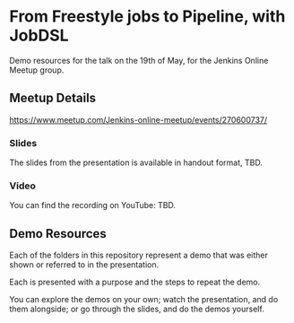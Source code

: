 # From Freestyle jobs to Pipeline, with JobDSL

Demo resources for the talk on the 19th of May, for the Jenkins Online Meetup group.

## Meetup Details

<https://www.meetup.com/Jenkins-online-meetup/events/270600737/>

### Slides

The slides from the presentation is available in handout format, TBD.

### Video

You can find the recording on YouTube: TBD.

## Demo Resources

Each of the folders in this repository represent a demo
that was either shown or referred to in the presentation.

Each is presented with a purpose and the steps to repeat
the demo.

You can explore the demos on your own;
watch the presentation, and do them alongside;
or go through the slides, and do the demos yourself.
